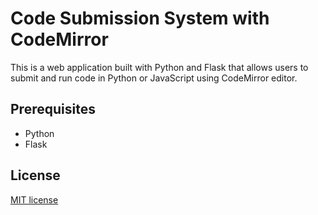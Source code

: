 # Code Submission System with CodeMirror

This is a web application built with Python and Flask that allows users to submit and run code in Python or JavaScript using CodeMirror editor.

## Prerequisites

- Python 
- Flask 
  
## License
[MIT  license](LICENSE)
